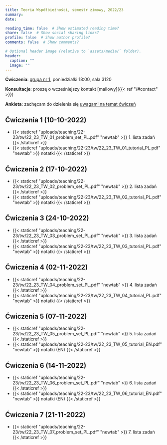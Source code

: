 ```yaml
---
title: Teoria Współbieżności, semestr zimowy, 2022/23
summary: 
date: 

reading_time: false  # Show estimated reading time?
share: false  # Show social sharing links?
profile: false  # Show author profile?
comments: false  # Show comments?

# Optional header image (relative to `assets/media/` folder).
header:
  caption: ""
  image: ""
---
```


**Ćwiczenia**: [grupa nr 1](https://usosweb.mimuw.edu.pl/kontroler.php?_action=katalog2/przedmioty/pokazZajecia&zaj_cyk_id=495497&gr_nr=1), poniedziałki 18:00, sala 3120

**Konsultacje**: proszę o wcześniejszy kontakt [mailowy]({{< ref "/#contact" >}})

**Ankieta**: zachęcam do dzielenia się [uwagami na temat ćwiczeń](https://docs.google.com/forms/d/e/1FAIpQLSdWP-PnVTyL6H4elG_VDXW0WvPcniWKwz7bsGQf3l9UmgGTuA/viewform?usp=sf_link)

## Ćwiczenia 1 (10-10-2022)
- {{< staticref "uploads/teaching/22-23/tw/22_23_TW_01_problem_set_PL.pdf" "newtab" >}} 1. lista zadań {{< /staticref >}}
- {{< staticref "uploads/teaching/22-23/tw/22_23_TW_01_tutorial_PL.pdf" "newtab" >}} notatki {{< /staticref >}}

## Ćwiczenia 2 (17-10-2022)
- {{< staticref "uploads/teaching/22-23/tw/22_23_TW_02_problem_set_PL.pdf" "newtab" >}} 2. lista zadań {{< /staticref >}}
- {{< staticref "uploads/teaching/22-23/tw/22_23_TW_02_tutorial_PL.pdf" "newtab" >}} notatki {{< /staticref >}}

## Ćwiczenia 3 (24-10-2022)
- {{< staticref "uploads/teaching/22-23/tw/22_23_TW_03_problem_set_PL.pdf" "newtab" >}} 3. lista zadań {{< /staticref >}}
- {{< staticref "uploads/teaching/22-23/tw/22_23_TW_03_tutorial_PL.pdf" "newtab" >}} notatki {{< /staticref >}}

## Ćwiczenia 4 (02-11-2022)
- {{< staticref "uploads/teaching/22-23/tw/22_23_TW_04_problem_set_PL.pdf" "newtab" >}} 4. lista zadań {{< /staticref >}}
- {{< staticref "uploads/teaching/22-23/tw/22_23_TW_04_tutorial_PL.pdf" "newtab" >}} notatki {{< /staticref >}}

## Ćwiczenia 5 (07-11-2022)
- {{< staticref "uploads/teaching/22-23/tw/22_23_TW_05_problem_set_PL.pdf" "newtab" >}} 5. lista zadań {{< /staticref >}}
- {{< staticref "uploads/teaching/22-23/tw/22_23_TW_05_tutorial_EN.pdf" "newtab" >}} notatki (EN) {{< /staticref >}}

## Ćwiczenia 6 (14-11-2022)
- {{< staticref "uploads/teaching/22-23/tw/22_23_TW_06_problem_set_PL.pdf" "newtab" >}} 6. lista zadań {{< /staticref >}}
- {{< staticref "uploads/teaching/22-23/tw/22_23_TW_06_tutorial_EN.pdf" "newtab" >}} notatki (EN) {{< /staticref >}}

## Ćwiczenia 7 (21-11-2022)
- {{< staticref "uploads/teaching/22-23/tw/22_23_TW_07_problem_set_PL.pdf" "newtab" >}} 7. lista zadań {{< /staticref >}}
